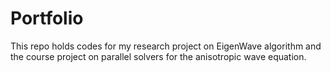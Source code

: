 # Portfolio
This repo holds codes for my research project on EigenWave algorithm and the course project on parallel solvers for the anisotropic wave equation.
